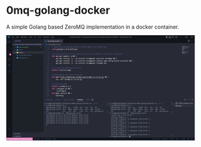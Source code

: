 # 0mq-golang-docker
A simple Golang based ZeroMQ implementation in a docker container.

![Demo Screenshot](/Screenshot%202022-08-05%20124950.png)